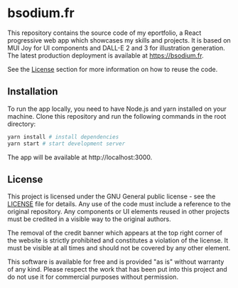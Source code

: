 # bsodium.fr

This repository contains the source code of my eportfolio, a React progressive web app which showcases my skills and projects. It is based on MUI Joy for UI components and DALL-E 2 and 3 for illustration generation. The latest production deployment is available at https://bsodium.fr.

See the [License](#license) section for more information on how to reuse the code.

## Installation

To run the app locally, you need to have Node.js and yarn installed on your machine. Clone this repository and run the following commands in the root directory:

```bash
yarn install # install dependencies
yarn start # start development server
```

The app will be available at http://localhost:3000.

## License

This project is licensed under the GNU General public license - see the [LICENSE](LICENSE) file for details. Any use of the code must include a reference to the original repository. Any components or UI elements reused in other projects must be credited in a visible way to the original authors.

The removal of the credit banner which appears at the top right corner of the website is strictly prohibited and constitutes a violation of the license. It must be visible at all times and should not be covered by any other element. 

This software is available for free and is provided "as is" without warranty of any kind. Please respect the work that has been put into this project and do not use it for commercial purposes without permission.
